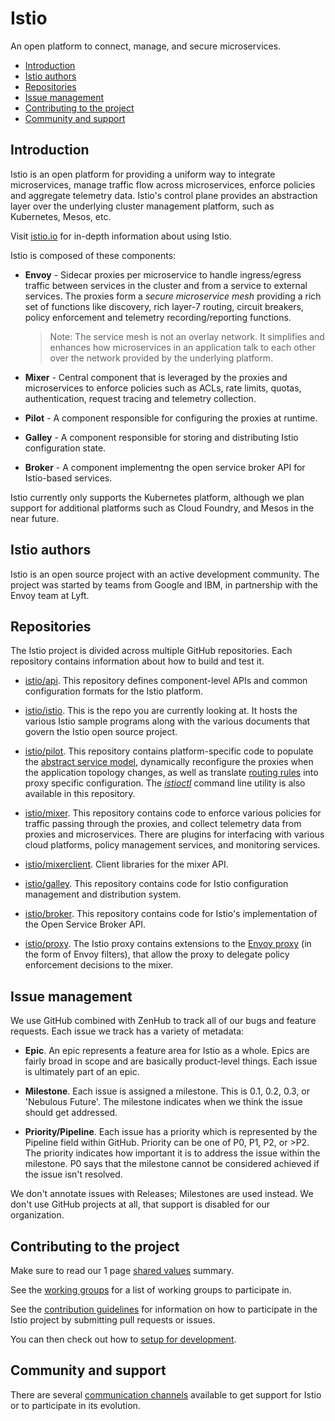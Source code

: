 # Istio
An open platform to connect, manage, and secure microservices.

- [Introduction](#introduction)
- [Istio authors](#istio-authors)
- [Repositories](#repositories)
- [Issue management](#issue-management)
- [Contributing to the project](#contributing-to-the-project)
- [Community and support](#community-and-support)

## Introduction

Istio is an open platform for providing a uniform way to integrate
microservices, manage traffic flow across microservices, enforce policies
and aggregate telemetry data. Istio's control plane provides an abstraction
layer over the underlying cluster management platform, such as Kubernetes,
Mesos, etc.

Visit [istio.io](https://istio.io) for in-depth information about using Istio.     

Istio is composed of these components:

* **Envoy** - Sidecar proxies per microservice to handle ingress/egress traffic
   between services in the cluster and from a service to external
   services. The proxies form a _secure microservice mesh_ providing a rich
   set of functions like discovery, rich layer-7 routing, circuit breakers,
   policy enforcement and telemetry recording/reporting
   functions.

  >  Note: The service mesh is not an overlay network. It
  >  simplifies and enhances how microservices in an application talk to each
  >  other over the network provided by the underlying platform.

* **Mixer** - Central component that is leveraged by the proxies and microservices
   to enforce policies such as ACLs, rate limits, quotas, authentication, request
   tracing and telemetry collection.

* **Pilot** - A component responsible for configuring the
  proxies at runtime.

* **Galley** - A component responsible for storing and distributing Istio configuration state.

* **Broker** - A component implementng the open service broker API for Istio-based services.

Istio currently only supports the Kubernetes
platform, although we plan support for additional platforms such as
Cloud Foundry, and Mesos in the near future.

## Istio authors

Istio is an open source project with an active development community. The project was started
by teams from Google and IBM, in partnership with the Envoy team at Lyft.

## Repositories

The Istio project is divided across multiple GitHub repositories. Each
repository contains information about how to build and test it.

- [istio/api](https://github.com/istio/api). This repository defines
component-level APIs and common configuration formats for the Istio platform.

- [istio/istio](README.md). This is the repo you are
currently looking at. It hosts the various Istio sample programs
along with the various documents that govern the Istio open source
project.

- [istio/pilot](https://github.com/istio/pilot). This repository
contains platform-specific code to populate the
[abstract service model](https://istio.io/docs/concepts/traffic-management/overview.html), dynamically reconfigure the proxies
when the application topology changes, as well as translate
[routing rules](https://istio.io/docs/reference/config/traffic-rules/routing-rules.html) into proxy specific configuration.  The
[_istioctl_](https://istio.io/docs/reference/commands/istioctl.html) command line utility is also available in
this repository.

- [istio/mixer](https://github.com/istio/mixer). This repository
contains code to enforce various policies for traffic passing through the
proxies, and collect telemetry data from proxies and microservices. There
are plugins for interfacing with various cloud platforms, policy
management services, and monitoring services.

- [istio/mixerclient](https://github.com/istio/mixerclient). Client libraries
for the mixer API.

- [istio/galley](https://github.com/istio/galley). This repository
contains code for Istio configuration management and distribution system.

- [istio/broker](https://github.com/istio/broker). This repository
contains code for Istio's implementation of the Open Service Broker API.

- [istio/proxy](https://github.com/istio/proxy). The Istio proxy contains
extensions to the [Envoy proxy](https://github.com/lyft/envoy) (in the form of
Envoy filters), that allow the proxy to delegate policy enforcement
decisions to the mixer.

## Issue management

We use GitHub combined with ZenHub to track all of our bugs and feature requests. Each issue we track has a variety of metadata:

- **Epic**. An epic represents a feature area for Istio as a whole. Epics are fairly broad in scope and are basically product-level things.
Each issue is ultimately part of an epic.

- **Milestone**. Each issue is assigned a milestone. This is 0.1, 0.2, 0.3, or 'Nebulous Future'. The milestone indicates when we
think the issue should get addressed.

- **Priority/Pipeline**. Each issue has a priority which is represented by the Pipeline field within GitHub. Priority can be one of
P0, P1, P2, or >P2. The priority indicates how important it is to address the issue within the milestone. P0 says that the
milestone cannot be considered achieved if the issue isn't resolved.

We don't annotate issues with Releases; Milestones are used instead. We don't use GitHub projects at all, that
support is disabled for our organization.

## Contributing to the project

Make sure to read our 1 page [shared values](VALUES.md) summary.

See the [working groups](GROUPS.md) for a list of working groups to participate in.

See the [contribution guidelines](CONTRIBUTING.md) for information on how to
participate in the Istio project by submitting pull requests or issues.

You can then check out how to [setup for development](devel/README.md).

## Community and support

There are several [communication channels](https://istio.io/community/) available to get
support for Istio or to participate in its evolution.
